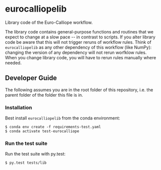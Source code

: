 # eurocalliopelib

Library code of the Euro-Calliope workflow.

The library code contains general-purpose functions and routines that we expect to change at a slow pace -- in contrast to scripts. If you alter library code be aware that this will not trigger reruns of workflow rules. Think of `eurocalliopelib` as any other dependency of this workflow (like NumPy): changing the version of any dependency will not rerun worfklow rules. When you change library code, you will have to rerun rules manually where needed.

## Developer Guide

The following assumes you are in the root folder of this repository, i.e. the parent folder of the folder this file is in.

### Installation

Best install `eurocalliopelib` from the conda environment:

    $ conda env create -f requirements-test.yaml
    $ conda activate test-eurocalliope

### Run the test suite

Run the test suite with py.test:

    $ py.test tests/lib

